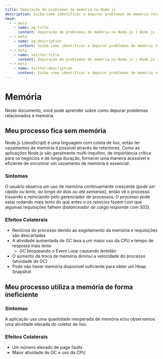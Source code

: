```yaml
---
title: Depuração de problemas de memória no Node.js
description: Saiba como identificar e depurar problemas de memória relacionados a aplicativos Node.js, incluindo vazamentos de memória e uso ineficiente de memória.
head:
  - - meta
    - name: og:title
      content: Depuração de problemas de memória no Node.js | Node.js - iDoc.dev
  - - meta
    - name: og:description
      content: Saiba como identificar e depurar problemas de memória relacionados a aplicativos Node.js, incluindo vazamentos de memória e uso ineficiente de memória.
  - - meta
    - name: twitter:title
      content: Depuração de problemas de memória no Node.js | Node.js - iDoc.dev
  - - meta
    - name: twitter:description
      content: Saiba como identificar e depurar problemas de memória relacionados a aplicativos Node.js, incluindo vazamentos de memória e uso ineficiente de memória.
---
```



# Memória

Neste documento, você pode aprender sobre como depurar problemas relacionados à memória.

## Meu processo fica sem memória

Node.js (*JavaScript*) é uma linguagem com coleta de lixo, então ter vazamentos de memória é possível através de retentores. Como as aplicações Node.js são geralmente multi-inquilino, de importância crítica para os negócios e de longa duração, fornecer uma maneira acessível e eficiente de encontrar um vazamento de memória é essencial.

### Sintomas

O usuário observa um uso de memória continuamente crescente (*pode ser rápido ou lento, ao longo de dias ou até semanas*), então vê o processo travando e reiniciando pelo gerenciador de processos. O processo pode estar rodando mais lento do que antes e os reinícios fazem com que algumas requisições falhem (*balanceador de carga responde com 502*).

### Efeitos Colaterais

- Reinícios do processo devido ao esgotamento da memória e requisições são descartadas
- A atividade aumentada de GC leva a um maior uso da CPU e tempo de resposta mais lento
    - GC bloqueando o Event Loop causando lentidão
- O aumento da troca de memória diminui a velocidade do processo (atividade de GC)
- Pode não haver memória disponível suficiente para obter um Heap Snapshot

## Meu processo utiliza a memória de forma ineficiente

### Sintomas

A aplicação usa uma quantidade inesperada de memória e/ou observamos uma atividade elevada do coletor de lixo.

### Efeitos Colaterais

- Um número elevado de page faults
- Maior atividade de GC e uso da CPU

